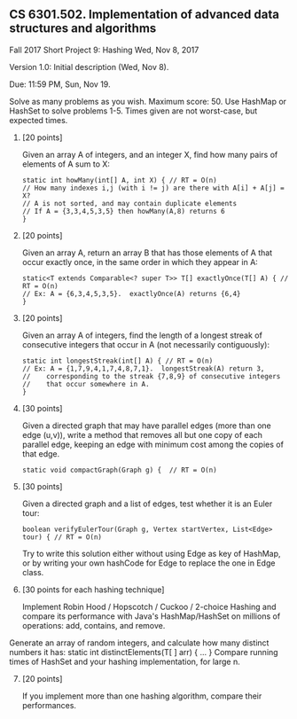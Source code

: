 
## CS 6301.502. Implementation of advanced data structures and algorithms

Fall 2017
Short Project 9: Hashing
Wed, Nov 8, 2017

Version 1.0: Initial description (Wed, Nov 8).

Due: 11:59 PM, Sun, Nov 19.

Solve as many problems as you wish.  Maximum score: 50.
Use HashMap or HashSet to solve problems 1-5.  Times given are not worst-case, but expected times.

1.  [20 points]

    Given an array A of integers, and an integer X, find how many pairs of
    elements of A sum to X:
   
        static int howMany(int[] A, int X) { // RT = O(n)
        // How many indexes i,j (with i != j) are there with A[i] + A[j] = X?
        // A is not sorted, and may contain duplicate elements
        // If A = {3,3,4,5,3,5} then howMany(A,8) returns 6
        }

2.  [20 points]

    Given an array A, return an array B that has those elements of A that
    occur exactly once, in the same order in which they appear in A:

        static<T extends Comparable<? super T>> T[] exactlyOnce(T[] A) { // RT = O(n)
        // Ex: A = {6,3,4,5,3,5}.  exactlyOnce(A) returns {6,4}
        }

3.  [20 points]

    Given an array A of integers, find the length of a longest streak of
    consecutive integers that occur in A (not necessarily contiguously):
   
        static int longestStreak(int[] A) { // RT = O(n)
        // Ex: A = {1,7,9,4,1,7,4,8,7,1}.  longestStreak(A) return 3,
        //    corresponding to the streak {7,8,9} of consecutive integers
        //    that occur somewhere in A.
        }

4.  [30 points]

    Given a directed graph that may have parallel edges (more than
    one edge (u,v)), write a method that removes all but one copy of
    each parallel edge, keeping an edge with minimum cost among the copies
    of that edge.
   
        static void compactGraph(Graph g) {  // RT = O(n)

5.  [30 points]

    Given a directed graph and a list of edges, test whether it is an Euler tour:
   
        boolean verifyEulerTour(Graph g, Vertex startVertex, List<Edge> tour) { // RT = O(n)
   
    Try to write this solution either without using Edge as key of HashMap,
    or by writing your own hashCode for Edge to replace the one in Edge class.

6.  [30 points for each hashing technique]
   
    Implement Robin Hood / Hopscotch / Cuckoo / 2-choice Hashing and compare
   its performance with Java's HashMap/HashSet on millions of operations:
   add, contains, and remove.
   
   Generate an array of random integers, and calculate how many distinct
   numbers it has:  static<T> int distinctElements(T[ ] arr) { ... }
   Compare running times of HashSet and your hashing implementation, for large n.

7. [20 points]
   
   If you implement more than one hashing algorithm, compare their performances.
